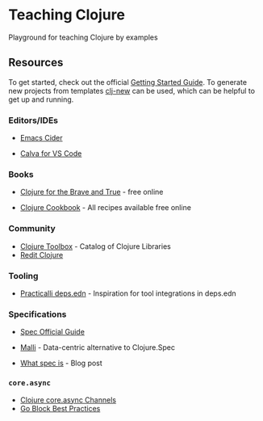 # Teaching Clojure
Playground for teaching Clojure by examples

## Resources

To get started, check out the official [Getting Started Guide](https://www.clojure.org/guides/getting_started). To generate new projects from templates [clj-new](https://github.com/seancorfield/clj-new) can be used, which can be helpful to get up and running.

### Editors/IDEs

- [Emacs Cider](https://github.com/clojure-emacs/cider)

- [Calva for VS Code](https://github.com/BetterThanTomorrow/calva)

### Books

- [Clojure for the Brave and True](https://www.braveclojure.com/) - free online

- [Clojure Cookbook](https://github.com/clojure-cookbook/clojure-cookbook) - All recipes available free online

### Community

- [Clojure Toolbox](https://www.clojure-toolbox.com/) - Catalog of Clojure Libraries
- [Redit Clojure](https://www.reddit.com/r/Clojure/)

### Tooling

- [Practicalli deps.edn](https://github.com/practicalli/clojure-deps-edn) - Inspiration for tool integrations in deps.edn

### Specifications

- [Spec Official Guide](https://clojure.org/guides/spec)

- [Malli](https://github.com/metosin/malli) - Data-centric alternative to Clojure.Spec

- [What spec is](https://www.pixelated-noise.com/blog/2020/09/10/what-spec-is/) - Blog post

### `core.async`

- [Clojure core.async Channels](https://clojure.org/news/2013/06/28/clojure-clore-async-channels)
- [Go Block Best Practices](https://www.clojure.org/guides/core_async_go)
